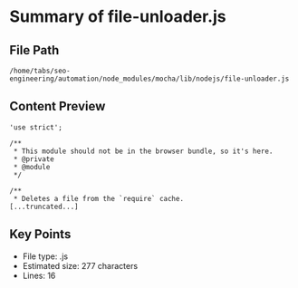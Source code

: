 # Summary of file-unloader.js
  
## File Path
`/home/tabs/seo-engineering/automation/node_modules/mocha/lib/nodejs/file-unloader.js`

## Content Preview
```
'use strict';

/**
 * This module should not be in the browser bundle, so it's here.
 * @private
 * @module
 */

/**
 * Deletes a file from the `require` cache.
[...truncated...]
```

## Key Points
- File type: .js
- Estimated size: 277 characters
- Lines: 16
